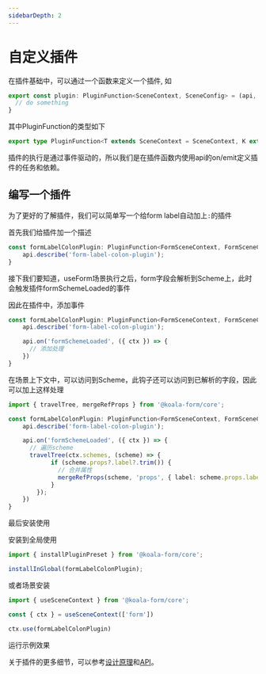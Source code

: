 ```yaml
---
sidebarDepth: 2
---
```


# 自定义插件

在插件基础中，可以通过一个函数来定义一个插件, 如

```ts
export const plugin: PluginFunction<SceneContext, SceneConfig> = (api, config) => {
  // do something
}
```
其中PluginFunction的类型如下
```ts
export type PluginFunction<T extends SceneContext = SceneContext, K extends SceneConfig = SceneConfig> = (api: Plugin<T, K>, config?: K) => void;
```

插件的执行是通过事件驱动的，所以我们是在插件函数内使用api的on/emit定义插件的任务和依赖。

## 编写一个插件

为了更好的了解插件，我们可以简单写一个给form label自动加上`:`的插件

首先我们给插件加一个描述
```ts
const formLabelColonPlugin: PluginFunction<FormSceneContext, FormSceneConfig> = (api) => {
    api.describe('form-label-colon-plugin');
}
```

接下我们要知道，useForm场景执行之后，form字段会解析到Scheme上，此时会触发插件formSchemeLoaded的事件

因此在插件中，添加事件

```ts
const formLabelColonPlugin: PluginFunction<FormSceneContext, FormSceneConfig> = (api) => {
    api.describe('form-label-colon-plugin');

    api.on('formSchemeLoaded', ({ ctx }) => {
      // 添加处理
    })
}
```

在场景上下文中，可以访问到Scheme，此钩子还可以访问到已解析的字段，因此可以加上这样处理

```ts
import { travelTree, mergeRefProps } from '@koala-form/core';

const formLabelColonPlugin: PluginFunction<FormSceneContext, FormSceneConfig> = (api) => {
    api.describe('form-label-colon-plugin');

    api.on('formSchemeLoaded', ({ ctx }) => {
      // 遍历scheme
      travelTree(ctx.schemes, (scheme) => {
            if (scheme.props?.label?.trim()) {
              // 合并属性
              mergeRefProps(scheme, 'props', { label: scheme.props.label + ':' });
            }
        });
    })
}
```
最后安装使用

安装到全局使用

```js
import { installPluginPreset } from '@koala-form/core';

installInGlobal(formLabelColonPlugin);
```

或者场景安装

```js
import { useSceneContext } from '@koala-form/core';

const { ctx } = useSceneContext(['form'])

ctx.use(formLabelColonPlugin)
```

运行示例效果

<ExampleDoc>
<LabelPlugin>
</LabelPlugin>
<template #code>

<<< @/examples/labelPlugin.js
</template>
</ExampleDoc>

关于插件的更多细节，可以参考[设计原理](./design.md)和[API](./api.md)。